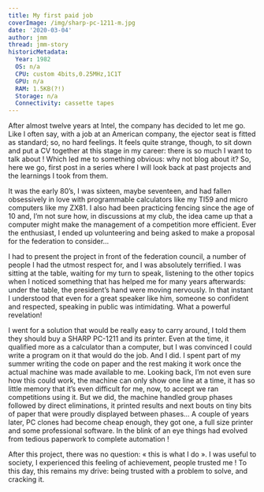 ```yaml
---
title: My first paid job
coverImage: /img/sharp-pc-1211-m.jpg
date: '2020-03-04'
author: jmm
thread: jmm-story
historicMetadata:
  Year: 1982
  OS: n/a
  CPU: custom 4bits,0.25MHz,1C1T
  GPU: n/a
  RAM: 1.5KB(?!)
  Storage: n/a
  Connectivity: cassette tapes
---
```


After almost twelve years at Intel, the company has decided to let me go. Like I often say, with a job at an American company, the ejector seat is fitted as standard; so, no hard feelings. It feels quite strange, though, to sit down and put a CV together at this stage in my career: there is so much I want to talk about ! Which led me to something obvious: why not blog about it? So, here we go, first post in a series where I will look back at past projects and the learnings I took from them.

It was the early 80’s, I was sixteen, maybe seventeen, and had fallen obsessively in love with programmable calculators like my TI59 and micro computers like my ZX81. I also had been practicing fencing since the age of 10 and, I’m not sure how, in discussions at my club, the idea came up that a computer might make the management of a competition more efficient. Ever the enthusiast, I ended up volunteering and being asked to make a proposal for the federation to consider…

I had to present the project in front of the federation council, a number of people I had the utmost respect for, and I was absolutely terrified. I was sitting at the table, waiting for my turn to speak, listening to the other topics when I noticed something that has helped me for many years afterwards: under the table, the president’s hand were moving nervously. In that instant I understood that even for a great speaker like him, someone so confident and respected, speaking in public was intimidating. What a powerful revelation!

I went for a solution that would be really easy to carry around, I told them they should buy a SHARP PC-1211 and its printer. Even at the time, it qualified more as a calculator than a computer, but I was convinced I could write a program on it that would do the job. And I did. I spent part of my summer writing the code on paper and the rest making it work once the actual machine was made available to me. Looking back, I’m not even sure how this could work, the machine can only show one line at a time, it has so little memory that it’s even difficult for me, now, to accept we ran competitions using it. But we did, the machine handled group phases followed by direct eliminations, it printed results and next bouts on tiny bits of paper that were proudly displayed between phases… A couple of years later, PC clones had become cheap enough, they got one, a full size printer and some professional software. In the blink of an eye things had evolved from tedious paperwork to complete automation !

After this project, there was no question: « this is what I do ». I was useful to society, I experienced this feeling of achievement, people trusted me ! To this day, this remains my drive: being trusted with a problem to solve, and cracking it.
